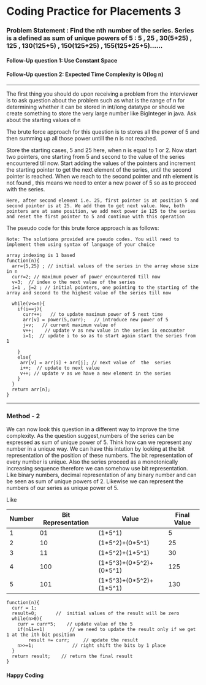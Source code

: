# Coding Practice for Placements 3

### Problem Statement : Find the nth number of the series. Series is a defined as sum of unique powers of 5 :                            5 , 25 , 30(5+25) , 125 , 130(125+5) , 150(125+25) , 155(125+25+5)...... 


#### Follow-Up question 1:   Use Constant Space  
#### Follow-Up question 2:   Expected Time Complexity is O(log n)
---

The first thing you should do upon receiving a problem from the interviewer is to ask question about the problem such as what is the range of n for determining whether it can be stored in int/long datatype or should we create something to store the very large number like BigInteger in java. Ask about the starting values of n

The brute force approach for this question is to stores all the power of 5  and then summing up all those power untill the n is not reached.

Store the starting cases, 5 and 25 here, when n is equal to 1 or 2. Now start two pointers, one starting from 5 and second to the value of the series encountered till now. Start adding the values of the pointers and increment the starting pointer to get the next element of the series, until the second pointer is reached. When we reach to the second pointer and nth element is not found , this means we need to enter a new power of 5 so as to proceed with the series.

`Here, after second element i.e. 25, first pointer is at position 5 and second pointer is at 25. We add them to get next value. Now, both pointers are at same position, we add next power ie 125 to the series and reset the first pointer to 5 and continue with this operation`

The pseudo code for this brute force approach is as follows: 

`Note: The solutions provided are pseudo codes. You will need to implement them using syntax of language of your choice`
```
array indexing is 1 based
function(n){
  arr={5,25} ; // initial values of the series in the array whose size in n
  curr=2; // maximum power of power encountered till now
  v=3;  // index o the next value of the series 
  i=1 , j=2 ; // initial pointers, one pointing to the starting of the array and second to the highest value of the series till now
  
  while(v<=n){
    if(i==j){
      curr++;   // to update maximum power of 5 next time
      arr[v] = power(5,curr);   // introduce new power of 5  
      j=v;   // current maximum value of 
      v++;    // update v as new value in the series is encounter
      i=1;  // update i to so as to start again start the series from 1
      
    }
    else{
     arr[v] = arr[i] + arr[j]; // next value of  the  series
     i++;  // update to next value
     v++; // update v as we have a new element in the series
    }
  }
  return arr[n];
}
```
---------------------------------------------------------------------------------------------------------------------------
### Method - 2
We can now look this question in a different way to improve the time complexity.
As the question suggest,numbers of the series can be expressed as sum of unique power of 5. Think how can we represent any number in a unique way.
We can have this intution by looking at the bit representation of the position of these numbers. 
The bit representation of every number is unique. Also the series proceed as a monotonically increasing sequence therefore 
we can somehow use bit representation. Like binary numbers, decimal representation of any binary number and can be 
seen as sum of unique powers of 2. Likewise we can represent the numbers of our series as unique power of 5.

Like 

Number     | Bit Representation |  Value                       |   Final Value
---------- | ------------------ | ---------------------------- | ----------------
  1        | 01                 | (1\*5^1)                     |        5
  2        | 10                 | (1\*5^2)+(0\*5^1)            |        25
  3        | 11                 | (1\*5^2)+(1\*5^1)            |        30
  4        | 100                | (1\*5^3)+(0\*5^2)+(0\*5^1)   |        125
  5        | 101                | (1\*5^3)+(0\*5^2)+(1\*5^1)   |        130
  
  
```
function(n){
  curr = 1;     
  result=0;       //  initial values of the result will be zero   
  while(n>0){
    curr = curr*5;    // update value of the 5  
    if(n&1==1)         // we need to update the result only if we get 1 at the ith bit position
        result += curr;     // update the result
    n>>=1;              // right shift the bits by 1 place
  }
  return result;    // return the final result
}
```

#### Happy Coding
